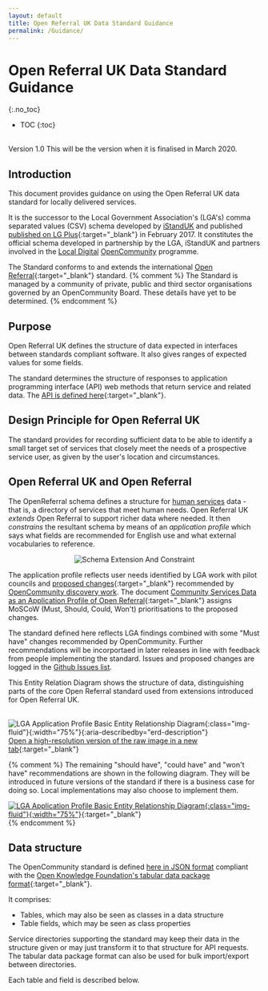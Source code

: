 ```yaml
---
layout: default
title: Open Referral UK Data Standard Guidance
permalink: /Guidance/
---
```

# Open Referral UK Data Standard Guidance
{:.no_toc}
* TOC 
{:toc}  
<br>
Version 1.0 This will be the version when it is finalised in March 2020.

## Introduction

This document provides guidance on using the Open Referral UK data standard for locally delivered services.

It is the successor to the Local Government Association's (LGA's) comma separated values (CSV) schema developed by [iStandUK](https://istanduk.org/) and published [published on LG Plus](https://schemas.opendata.esd.org.uk/ServiceDirectory){:target="_blank"} in February 2017. It constitutes the official schema developed in partnership by the LGA, iStandUK and partners involved in the [Local Digital](https://localdigital.gov.uk/)  [OpenCommunity](https://opencommunity.org.uk/) programme.

The Standard conforms to and extends the international [Open Referral](https://openreferral.org/){:target="_blank"} standard.
{% comment %}
The Standard is managed by a community of private, public and third sector organisations governed by an OpenCommunity Board. These details have yet to be determined.
{% endcomment %}
## Purpose

Open Referral UK defines the structure of data expected in interfaces between standards compliant software. It also gives ranges of expected values for some fields.

The standard determines the structure of responses to application programming interface (API) web methods that return service and related data. The [API is defined here](https://api.porism.com/ServiceDirectoryService/swagger-ui.html){:target="_blank"}.

## Design Principle for Open Referral UK

The standard provides for recording sufficient data to be able to identify a small target set of services that closely meet the needs of a prospective service user, as given by the user's location and circumstances.

## Open Referral UK and Open Referral

The OpenReferral schema defines a structure for [human services](https://en.wikipedia.org/wiki/Human_services) data - that is, a directory of services that meet human needs. Open Referral UK *extends* Open Referral to support richer data where needed. It then *constrains* the resultant schema by means of an *application profile* which says what fields are recommended for English use and what external vocabularies to reference.

<p style="text-align: center;"><img src="https://raw.githubusercontent.com/esd-org-uk/human-services/master/Resources/SchemaExtensionAndConstraint.png" alt="Schema Extension And Constraint" class="img-fluid"></p>
  
The application profile reflects user needs identified by LGA work with pilot councils and [proposed changes](https://opencommunitystandard.github.io/specification/#proposed-changes){:target="_blank"} recommended by [OpenCommunity discovery work](https://opencommunity.org.uk/wp-content/uploads/2019/05/Report-OpenCommunity-Data-standards.pdf). The document [Community Services Data as an Application Profile of Open Referral](https://docs.google.com/document/d/16E59vkv2a1khiPHDZJfg00p6ukD1Dhe9z4EJZNxnkzA/edit?usp=sharing){:target="_blank"} assigns MoSCoW (Must, Should, Could, Won't) prioritisations to the proposed changes.

The standard defined here reflects LGA findings combined with some "Must have" changes recommended by OpenCommunity. Further recommendations will be incorportaed in later releases in line with feedback from people implementing the standard. Issues and proposed changes are logged in the [Github Issues list](https://github.com/OpenReferralUK/human-services/issues).
<div id="erd-description">
This Entity Relation Diagram shows the structure of data, distinguishing parts of the core Open Referral standard used from extensions introduced for Open Referral UK.
</div><br/>

![LGA Application Profile Basic Entity Relationship Diagram](https://raw.githubusercontent.com/esd-org-uk/human-services/master/Resources/LGA_ApplicationProfileBasicEntityRelationshipDiagram.png){:class="img-fluid"}{:width="75%"}{:aria-describedby="erd-description"}
<br />
[Open a high-resolution version of the raw image in a new tab](https://raw.githubusercontent.com/esd-org-uk/human-services/master/Resources/LGA_ApplicationProfileBasicEntityRelationshipDiagram.png){:target="_blank"}

{% comment %}
The remaining "should have", "could have" and "won't have" recommendations are shown in the following diagram. They will be introduced in future versions of the standard if there is a business case for doing so. Local implementations may also choose to implement them.

[![LGA Application Profile Basic Entity Relationship Diagram](https://raw.githubusercontent.com/esd-org-uk/human-services/master/Resources/OpenCommunityApplicationProfileERD.png){:class="img-fluid"}{:width="75%"}](https://raw.githubusercontent.com/esd-org-uk/human-services/master/Resources/OpenCommunityApplicationProfileERD.png){:target="_blank"}  
{% endcomment %}
## Data structure

The OpenCommunity standard is defined [here in JSON format](https://raw.githubusercontent.com/esd-org-uk/human-services/master/SchemaGenerator/Generator/ExtendedDataPackage.json) compliant with the [Open Knowledge Foundation's tabular data package format](https://raw.githubusercontent.com/openreferral/specification/master/datapackage.json){:target="_blank"}.

It comprises:

-   Tables, which may also be seen as classes in a data structure
-   Table fields, which may be seen as class properties
  
Service directories supporting the standard may keep their data in the structure given or may just transform it to that structure for API requests. The tabular data package format can also be used for bulk import/export between directories.

Each table and field is described below.


<div id="docs"></div>
<script>
    $(function () {
        $.get("https://raw.githubusercontent.com/OpenReferralUK/human-services/master/Schemas/documentation.html", function (data) {
            $("#docs").html(data);
            $("#docs table").wrap('<div class="table-responsive"></div>');
        });
    });
</script>
